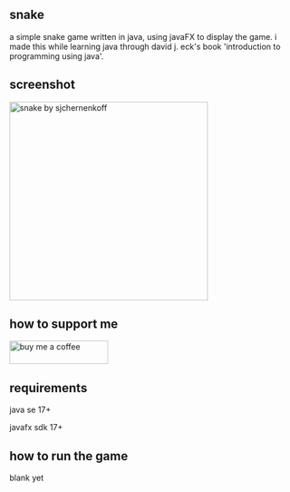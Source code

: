 ## snake

a simple snake game written in java, using javaFX to display the game. i made this while learning java through david j. eck's book 'introduction to programming using java'.

## screenshot

<img src="https://i.imgur.com/DIJfUNr.png" alt="snake by sjchernenkoff" width="350">

## how to support me

<a href="https://www.buymeacoffee.com/sjchernenkoff" target="_blank"><img src="https://cdn.buymeacoffee.com/buttons/default-orange.png" alt="buy me a coffee" height="41" width="174"></a>

## requirements

java se 17+

javafx sdk 17+

## how to run the game

blank yet
